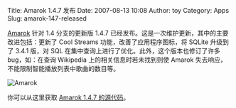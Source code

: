 Title: Amarok 1.4.7 发布
Date: 2007-08-13 10:08
Author: toy
Category: Apps
Slug: amarok-147-released

[Amarok](http://linuxtoy.org/archives/amarok.html) 针对 1.4 分支的更新版
1.4.7 已经发布。这是一次维护更新，其中的主要改进包括：更新了 Cool
Streams 功能，改善了应用程序图标，将 SQLite 升级到了 3.4.1 版，对 SQL
在集中查询上进行了优化。此外，这个版本也修订了许多 bug，如：在查询
Wikipedia 上的相关信息时若未找到则使 Amarok
失去响应，不能限制智能播放列表中歌曲的数目等。

![Amarok](http://i.linuxtoy.org/i/logo/amarok.png)

你可以从这里获取 [Amarok 1.4.7
的源代码](ftp://ftp.kde.org/pub/kde/stable/amarok/1.4.7/src/)。
